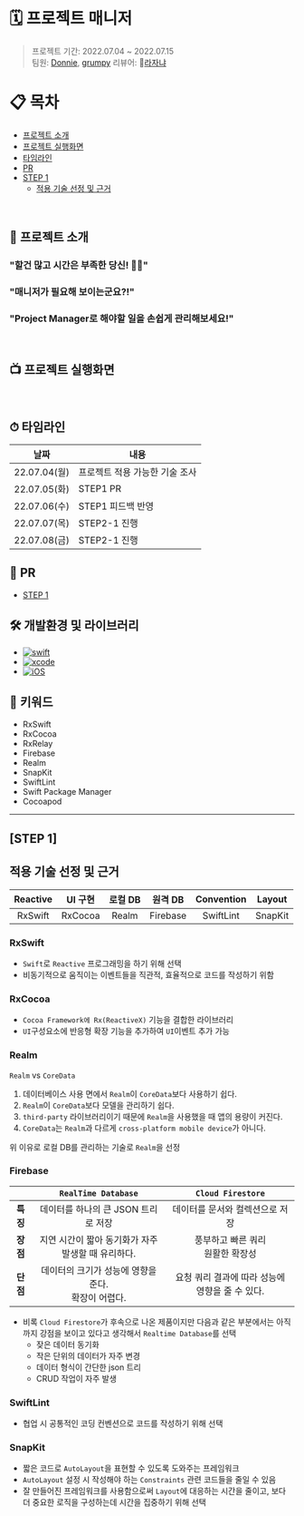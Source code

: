 # 🗓 프로젝트 매니저

> 프로젝트 기간: 2022.07.04 ~ 2022.07.15 <br>
> 팀원: [Donnie](https://github.com/westeastyear), [grumpy](https://github.com/grumpy-sw)
> 리뷰어: 🍕[라자냐](https://github.com/wonhee009)

# 📋 목차
- [프로젝트 소개](#-프로젝트-소개)
- [프로젝트 실행화면](#-프로젝트-실행화면)
- [타임라인](#-타임라인)
- [PR](#-pr)
- [STEP 1](#step-1)
    + [적용 기술 선정 및 근거](#-적용-기술-선정-및-근거)

<br>

## 🔎 프로젝트 소개
### "할건 많고 시간은 부족한 당신! 🫵🏻"
### "매니저가 필요해 보이는군요?!" 
### "Project Manager로 해야할 일을 손쉽게 관리해보세요!"

<br>

## 📺 프로젝트 실행화면


<br>

## ⏱ 타임라인
|날짜|내용|
|--|--|
|22.07.04(월)|프로젝트 적용 가능한 기술 조사|
|22.07.05(화)|STEP1 PR|
|22.07.06(수)|STEP1 피드백 반영|
|22.07.07(목)|STEP2-1 진행|
|22.07.08(금)|STEP2-1 진행|
    
## 👀 PR
- [STEP 1](https://github.com/yagom-academy/ios-project-manager/pull/124)


## 🛠 개발환경 및 라이브러리
- [![swift](https://img.shields.io/badge/swift-5.6-orange)]()
- [![xcode](https://img.shields.io/badge/Xcode-13.4.1-blue)]()
- [![iOS](https://img.shields.io/badge/iOS-14.0-red)]()

## 🔑 키워드
- RxSwift
- RxCocoa
- RxRelay
- Firebase
- Realm
- SnapKit
- SwiftLint
- Swift Package Manager
- Cocoapod

---

## [STEP 1]
## 적용 기술 선정 및 근거
|Reactive|UI 구현|로컬 DB|원격 DB|Convention|Layout|
|:---:|:---:|:---:|:---:|:---:|:---:|
|RxSwift|RxCocoa|Realm|Firebase|SwiftLint|SnapKit|

### RxSwift
- `Swift`로 `Reactive` 프로그래밍을 하기 위해 선택
- 비동기적으로 움직이는 이벤트들을 직관적, 효율적으로 코드를 작성하기 위함

### RxCocoa
- `Cocoa Framework에 Rx(ReactiveX)` 기능을 결합한 라이브러리
- `UI`구성요소에 반응형 확장 기능을 추가하여 `UI`이벤트 추가 가능

### Realm
`Realm` vs `CoreData`
1. 데이터베이스 사용 면에서 `Realm`이 `CoreData`보다 사용하기 쉽다.
2. `Realm`이 `CoreData`보다 모델을 관리하기 쉽다.
3. `third-party` 라이브러리이기 때문에 `Realm`을 사용했을 때 앱의 용량이 커진다.
4. `CoreData`는 `Realm`과 다르게 `cross-platform mobile device`가 아니다.

위 이유로 로컬 DB를 관리하는 기술로 `Realm`을 선정

### Firebase 
||`RealTime Database`|`Cloud Firestore`|
|:---:|:---:|:---:|
|**특징**|데이터를 하나의 큰 JSON 트리로 저장|데이터를 문서와 컬렉션으로 저장|
|**장점**|지연 시간이 짧아 동기화가 자주 발생할 때 유리하다.|풍부하고 빠른 쿼리<br>원활한 확장성|
|**단점**|데이터의 크기가 성능에 영향을 준다.<br>확장이 어렵다.|요청 쿼리 결과에 따라 성능에 영향을 줄 수 있다.|

- 비록 `Cloud Firestore`가 후속으로 나온 제품이지만 다음과 같은 부분에서는 아직까지 강점을 보이고 있다고 생각해서 `Realtime Database`를 선택
    - 잦은 데이터 동기화
    - 작은 단위의 데이터가 자주 변경
    - 데이터 형식이 간단한 json 트리
    - CRUD 작업이 자주 발생


### SwiftLint
- 협업 시 공통적인 코딩 컨벤션으로 코드를 작성하기 위해 선택

### SnapKit
- 짧은 코드로 `AutoLayout`을 표현할 수 있도록 도와주는 프레임워크
- `AutoLayout` 설정 시 작성해야 하는 `Constraints` 관련 코드들을 줄일 수 있음
- 잘 만들어진 프레임워크를 사용함으로써 `Layout`에 대응하는 시간을 줄이고, 보다 더 중요한 로직을 구성하는데 시간을 집중하기 위해 선택

